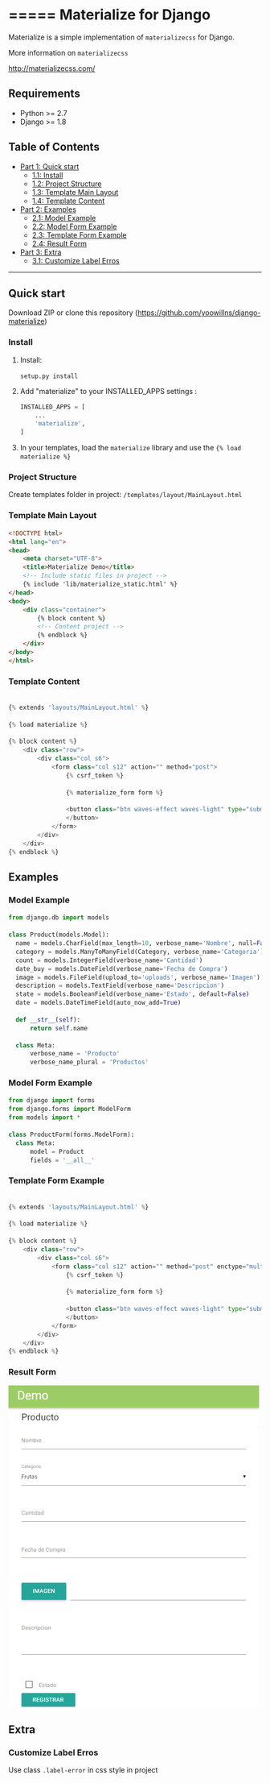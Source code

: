 =====
Materialize for Django
=====

Materialize is a simple implementation of ``materializecss`` for Django.

More information on ``materializecss``

http://materializecss.com/

Requirements
------------

- Python >= 2.7
- Django >= 1.8


## Table of Contents
- [Part 1: Quick start ](#quick-start)
  - [1.1: Install](#install)
  - [1.2: Project Structure](#project-structure)
  - [1.3: Template Main Layout](#template-main-layout)
  - [1.4: Template Content](#template-content)
- [Part 2: Examples](#examples)
  - [2.1: Model Example](#model-example)
  - [2.2: Model Form Example](#model-form-example)
  - [2.3: Template Form Example](#template-form-example)
  - [2.4: Result Form](#result-form)
- [Part 3: Extra](#extra)
  - [3.1: Customize Label Erros](#customize-label-erros)

---

## Quick start 

Download ZIP or clone this repository (https://github.com/yoowillns/django-materialize) 

### Install

1. Install:

   ``setup.py install``

2. Add "materialize" to your INSTALLED_APPS settings :
    ```python
    INSTALLED_APPS = [
        ...
        'materialize',
    ]
    ```
3. In your templates, load the ``materialize`` library and use the ``{% load materialize %}`` 

### Project Structure
  
  Create templates folder in project: `/templates/layout/MainLayout.html`

### Template Main Layout

```html
<!DOCTYPE html>
<html lang="en">
<head>
    <meta charset="UTF-8">
    <title>Materialize Demo</title>
    <!-- Include static files in project -->
    {% include 'lib/materialize_static.html' %}
</head>
<body>
    <div class="container">
        {% block content %}
        <!-- Content project -->
        {% endblock %}
    </div>
</body>
</html>
```

### Template Content

```python

{% extends 'layouts/MainLayout.html' %}

{% load materialize %}

{% block content %}
    <div class="row">
        <div class="col s6">
            <form class="col s12" action="" method="post">
                {% csrf_token %}

                {% materialize_form form %}

                <button class="btn waves-effect waves-light" type="submit" name="action">Register
                </button>
            </form>
        </div>
    </div>
{% endblock %}
```

## Examples

### Model Example

```python
from django.db import models

class Product(models.Model):
  name = models.CharField(max_length=10, verbose_name='Nombre', null=False)
  category = models.ManyToManyField(Category, verbose_name='Categoria')
  count = models.IntegerField(verbose_name='Cantidad')
  date_buy = models.DateField(verbose_name='Fecha de Compra')
  image = models.FileField(upload_to='uploads', verbose_name='Imagen')
  description = models.TextField(verbose_name='Descripcion')
  state = models.BooleanField(verbose_name='Estado', default=False)
  date = models.DateTimeField(auto_now_add=True)

  def __str__(self):
      return self.name

  class Meta:
      verbose_name = 'Producto'
      verbose_name_plural = 'Productos'
```       

### Model Form Example

```python
from django import forms
from django.forms import ModelForm
from models import *

class ProductForm(forms.ModelForm):
  class Meta:
      model = Product
      fields = '__all__'
```

### Template Form Example

```python

{% extends 'layouts/MainLayout.html' %}

{% load materialize %}

{% block content %}
    <div class="row">
        <div class="col s6">
            <form class="col s12" action="" method="post" enctype="multipart/form-data">
                {% csrf_token %}

                {% materialize_form form %}
                
                <button class="btn waves-effect waves-light" type="submit" name="action">Register
                </button>
            </form>
        </div>
    </div>
{% endblock %}
```

### Result Form

![alt text](https://github.com/yoowillns/screenshots/blob/master/demos/materialize-form-1.png "Demo Form")

## Extra
### Customize Label Erros
  Use class `.label-error` in css style in project



